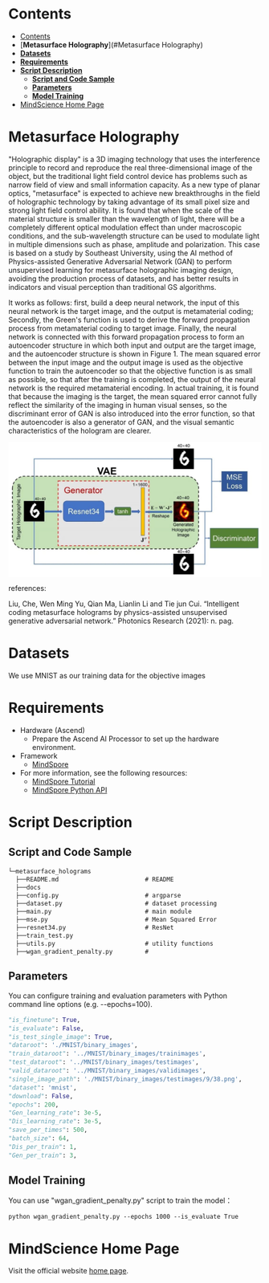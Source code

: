 # Contents

<!-- TOC -->

- [Contents](#contents)
- [**Metasurface Holography**](#Metasurface Holography)
- [**Datasets**](#datasets)
- [**Requirements**](#requirements)
- [**Script Description**](#script-description)
    - [**Script and Code Sample**](#script-and-code-sample)
    - [**Parameters**](#parameters)
    - [**Model Training**](#model-training)
- [MindScience Home Page](#mindscience-home-page)

<!-- /TOC -->

# **Metasurface Holography**

"Holographic display" is a 3D imaging technology that uses the interference principle to record and reproduce the real three-dimensional image of the object, but the traditional light field control device has problems such as narrow field of view and small information capacity. As a new type of planar optics, "metasurface" is expected to achieve new breakthroughs in the field of holographic technology by taking advantage of its small pixel size and strong light field control ability. It is found that when the scale of the material structure is smaller than the wavelength of light, there will be a completely different optical modulation effect than under macroscopic conditions, and the sub-wavelength structure can be used to modulate light in multiple dimensions such as phase, amplitude and polarization. This case is based on a study by Southeast University, using the AI method of Physics-assisted Generative Adversarial Network (GAN) to perform unsupervised learning for metasurface holographic imaging design, avoiding the production process of datasets, and has better results in indicators and visual perception than traditional GS algorithms.

It works as follows: first, build a deep neural network, the input of this neural network is the target image, and the output is metamaterial coding; Secondly, the Green's function is used to derive the forward propagation process from metamaterial coding to target image. Finally, the neural network is connected with this forward propagation process to form an autoencoder structure in which both input and output are the target image, and the autoencoder structure is shown in Figure 1. The mean squared error between the input image and the output image is used as the objective function to train the autoencoder so that the objective function is as small as possible, so that after the training is completed, the output of the neural network is the required metamaterial encoding. In actual training, it is found that because the imaging is the target, the mean squared error cannot fully reflect the similarity of the imaging in human visual senses, so the discriminant error of GAN is also introduced into the error function, so that the autoencoder is also a generator of GAN, and the visual semantic characteristics of the hologram are clearer.

<div  align="center">
<img src="./docs/autoencoder.jpg" width = "800" alt="auto encoder structural view" align=center />
</div>

references:

Liu, Che, Wen Ming Yu, Qian Ma, Lianlin Li and Tie jun Cui. “Intelligent coding metasurface holograms by physics-assisted unsupervised generative adversarial network.” Photonics Research (2021): n. pag.

# **Datasets**

We use MNIST as our training data for the objective images

# **Requirements**

- Hardware (Ascend)
    - Prepare the Ascend AI Processor to set up the hardware environment.
- Framework
    - [MindSpore](https://www.mindspore.cn/install)
- For more information, see the following resources:
    - [MindSpore Tutorial](https://www.mindspore.cn/tutorials/en/master/index.html)
    - [MindSpore Python API](https://www.mindspore.cn/docs/api/en/master/index.html)

# **Script Description**

## **Script and Code Sample**

```path
└─metasurface_holograms
  ├──README.md                        # README
  ├──docs
  ├──config.py                        # argparse
  ├──dataset.py                       # dataset processing
  ├──main.py                          # main module
  ├──mse.py                           # Mean Squared Error
  ├──resnet34.py                      # ResNet
  ├──train_test.py
  ├──utils.py                         # utility functions
  ├──wgan_gradient_penalty.py         #
```

## **Parameters**

You can configure training and evaluation parameters with Python command line options (e.g. --epochs=100).

```python
"is_finetune": True,                                                   # whether to fine-tune
"is_evaluate": False,                                                  # whether to test model with images from <test_dataroot>
"is_test_single_image": True,                                          # whether to test model with single image from <single_image_path>
"dataroot": './MNIST/binary_images',                                   # Path to dataroot
"train_dataroot": '../MNIST/binary_images/trainimages',                # Path to train_dataroot
"test_dataroot": '../MNIST/binary_images/testimages',                  # Path to test_dataroot
"valid_dataroot": '../MNIST/binary_images/validimages',                # Path to valid_dataroot
"single_image_path": './MNIST/binary_images/testimages/9/38.png',      # Path to single_image_path
"dataset": 'mnist',                                                    # name of the dataset
"download": False,                                                     # whether to download
"epochs": 200,                                                         # number of epochs
"Gen_learning_rate": 3e-5,                                             # generator learning rate
"Dis_learning_rate": 3e-5,                                             # discriminator learning rate
"save_per_times": 500,                                                 # interval for model saving
"batch_size": 64,                                                      # size of mini-batch
"Dis_per_train": 1,                                                    # interval for training the generator
"Gen_per_train": 3,                                                    # interval for training the discriminator
```

## **Model Training**

You can use "wgan_gradient_penalty.py" script to train the model：

```shell
python wgan_gradient_penalty.py --epochs 1000 --is_evaluate True
```

# MindScience Home Page

Visit the official website [home page](<https://gitee.com/mindspore/mindscience>).
